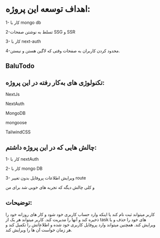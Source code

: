 # اهداف توسعه این پروژه:

1- کار با mongo db

2-تسلط به نوشتن صفحات SSG و SSR

3- کار با next-auth

4-محدود کردن کاربران به صفحات وقتی که لاگین هستن و نیستن.


## BaluTodo
## تکنولوژی های به‌کار رفته در این پروژه:

NextJs

NextAuth

MongoDB

mongoose

TailwindCSS

## چالش هایی که در این پروژه داشتم:

1- کار با nextAuth


2- کار با mongo DB


3- ویرایش اطلاعات پروفایل بدون تغییر route


و کلی چالش دیگه که تجربه های خوبی شد برای من

## توضیحات:

کاربر میتواند ثبت نام کند یا اینکه وارد حساب کاربری خود شود و کار های روزانه خود را ذخیره کند و آنها را مدیریت کند.
کاربر میتواند هر یک از task های خود را حذف و یا ویرایش کند.
همچنین میتواند وارد پروفایل کاربری خود شده و اطلاعاتش را تکمیل کند و هر زمان خواست آن ها را ویرایش کند.

